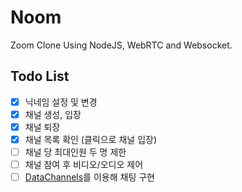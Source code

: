# Noom

Zoom Clone Using NodeJS, WebRTC and Websocket.

## Todo List

- [x] 닉네임 설정 및 변경
- [x] 채널 생성, 입장
- [x] 채널 퇴장
- [x] 채널 목록 확인 (클릭으로 채널 입장)
- [ ] 채널 당 최대인원 두 명 제한
- [ ] 채널 참여 후 비디오/오디오 제어
- [ ] [DataChannels](https://webrtc.org/getting-started/data-channels)를 이용해 채팅 구현
